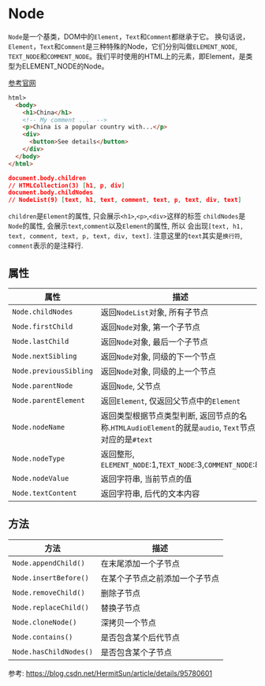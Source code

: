# Node


`Node`是一个基类，DOM中的`Element`，`Text`和`Comment`都继承于它。 换句话说，`Element`，`Text`和`Comment`是三种特殊的Node，它们分别叫做`ELEMENT_NODE`, `TEXT_NODE`和`COMMENT_NODE`。我们平时使用的HTML上的元素，即Element，是类型为ELEMENT_NODE的Node。

[参考官网](https://developer.mozilla.org/zh-CN/docs/Web/API/Node/)


```html
html>
  <body>
    <h1>China</h1>
    <!-- My comment ...  -->
    <p>China is a popular country with...</p>
    <div>
      <button>See details</button>
    </div>
  </body>
</html>
```


```json
document.body.children
// HTMLCollection(3) [h1, p, div]
document.body.childNodes
// NodeList(9) [text, h1, text, comment, text, p, text, div, text]
```

`children`是`Element`的属性, 只会展示`<h1>`,`<p>`,`<div>`这样的标签
`childNodes`是`Node`的属性, 会展示`text`,`comment`以及`Element`的属性, 所以
会出现`[text, h1, text, comment, text, p, text, div, text]`. 注意这里的`text`其实是`换行符`, `comment`表示的是注释行.


## 属性

属性|描述
--|--
`Node.childNodes`|返回`NodeList`对象, 所有子节点
`Node.firstChild`|返回`Node`对象, 第一个子节点
`Node.lastChild`|返回`Node`对象, 最后一个子节点
`Node.nextSibling`|返回`Node`对象, 同级的下一个节点
`Node.previousSibling`|返回`Node`对象, 同级的上一个节点
`Node.parentNode`|返回`Node`, 父节点
`Node.parentElement`|返回`Element`, 仅返回父节点中的`Element`
`Node.nodeName`|返回类型根据节点类型判断, 返回节点的名称.`HTMLAudioElement`的就是`audio`, `Text`节点对应的是`#text`
`Node.nodeType`|返回整形, `ELEMENT_NODE`:1,`TEXT_NODE`:3,`COMMENT_NODE`:8
`Node.nodeValue`|返回字符串, 当前节点的值
`Node.textContent`|返回字符串, 后代的文本内容

## 方法
方法|描述
--|--
`Node.appendChild()`|在末尾添加一个子节点
`Node.insertBefore()`|在某个子节点之前添加一个子节点
`Node.removeChild()`|删除子节点
`Node.replaceChild()`|替换子节点
`Node.cloneNode()`|深拷贝一个节点
`Node.contains()`|是否包含某个后代节点
`Node.hasChildNodes()`|是否包含某个子节点

参考:
https://blog.csdn.net/HermitSun/article/details/95780601